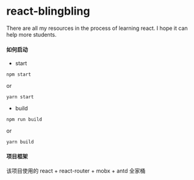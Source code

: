 # react-blingbling
There are all my resources in the process of learning react. I hope it can help more students.

#### 如何启动
* start
```
npm start
```
 or
```
yarn start
```
* build
```
npm run build
```
 or
```
yarn build
```

#### 项目框架

该项目使用的 react + react-router + mobx + antd 全家桶
